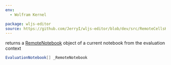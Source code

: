 ```yaml
---
env:
  - Wolfram Kernel

package: wljs-editor
source: https://github.com/JerryI/wljs-editor/blob/dev/src/RemoteCellsKernel.wl
---
```

returns a [RemoteNotebook](frontend/Reference/Cells%20and%20Notebook/RemoteNotebook.md) object of a current notebook from the evaluation context

```mathematica
EvaluationNotebook[] _RemoteNotebook
```

